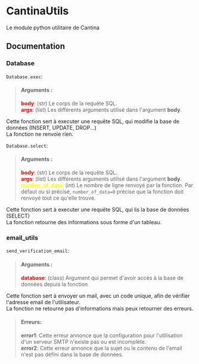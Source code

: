 # CantinaUtils

Le module python utilitaire de Cantina

## Documentation
### Database 
`Database.exec`:<br>
> #### Arguments :<br>
> <span style='color:red'>**body**:</span> (str) Le corps de la requête SQL.<br>
> <span style='color:red'>**args**:</span> (list) Les différents arguments utilisé dans l'argument **body**.

Cette fonction sert à executer une requête SQL, qui modifie la base de données (INSERT, UPDATE, DROP...)<br>
La fonction ne renvoie rien.

`Database.select`:<br>

> #### Arguments :
> <span style='color:red'>**body**:</span> (str) Le corps de la requête SQL.<br>
> <span style='color:red'>**args**:</span> (list) Les différents arguments utilisé dans l'argument **body**.<br>
> <span style='color:yellow'>**number_of_data**:</span> (int) Le nombre de ligne renvoyé par la fonction. Par défaut ou si précisé, `number_of_data=0` précise que la fonction doit renvoyé tout ce qu'elle trouve.

Cette fonction sert à executer une requête SQL, qui lis la base de données (SELECT)<br>
La fonction retourne des informations sous forme d'un tableau.


### email_utils
`send_verification_email`:
> #### Arguments : 
> <span style='color:red'>**database**:</span> (class) Argument qui permet d'avoir accès à la base de données depuis la fonction

Cette fonction sert à envoyer un mail, avec un code unique, afin de vérifier l'adresse email de l'utilisateur.<br>
La fonction ne retourne pas d'informations mais peux retourner des erreurs.
> #### Erreurs:
> **error1**: Cette erreur annonce que la configuration pour l'utilisation d'un serveur SMTP n'existe pas ou est incomplète.<br>
> **error2**: Cette erreur annonce que la sujet ou le contenu de l'email n'est pas défini dans la base de données.

